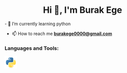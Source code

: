 <h1 align="center">Hi 👋, I'm Burak Ege</h1>
- 🌱 I’m currently learning python

- 📫 How to reach me **burakege0000@gmail.com**


<h3 align="left">Languages and Tools:</h3>
<p align="left"> <a href="https://www.python.org" target="_blank" rel="noreferrer"> <img src="https://raw.githubusercontent.com/devicons/devicon/master/icons/python/python-original.svg" alt="python" width="40" height="40"/> </a> </p>
